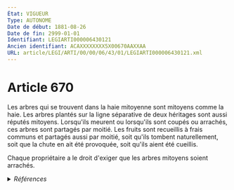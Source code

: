 ```yaml
---
État: VIGUEUR
Type: AUTONOME
Date de début: 1881-08-26
Date de fin: 2999-01-01
Identifiant: LEGIARTI000006430121
Ancien identifiant: ACAXXXXXXXX5X00670AAXXAA
URL: article/LEGI/ARTI/00/00/06/43/01/LEGIARTI000006430121.xml
---
```


<h1>Article 670</h1>

Les arbres qui se trouvent dans la haie mitoyenne sont mitoyens comme la haie.
Les arbres plantés sur la ligne séparative de deux héritages sont aussi réputés
mitoyens. Lorsqu'ils meurent ou lorsqu'ils sont coupés ou arrachés, ces arbres
sont partagés par moitié. Les fruits sont recueillis à frais communs et partagés
aussi par moitié, soit qu'ils tombent naturellement, soit que la chute en ait
été provoquée, soit qu'ils aient été cueillis.<br />

Chaque propriétaire a le droit d'exiger que les arbres mitoyens soient arrachés.


<details>
  <summary><em>Références</em></summary>

  <h2>Références faites par l'article</h2>
  
  <ul>
    <li>
      CODIFICATION source Loi 1804-01-31
    </li>
    <li>
      CREATION source Loi 1804-01-31 promulguée le 10 février 1804
    </li>
  </ul>
</details>
